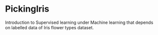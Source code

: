 # PickingIris
Introduction to Supervised learning under Machine learning that depends on labelled data of Iris flower types dataset.
